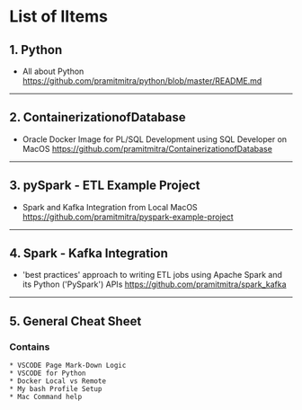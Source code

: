 # List of IItems #

## 1. Python ##

* All about Python
https://github.com/pramitmitra/python/blob/master/README.md
---

## 2. ContainerizationofDatabase ##

* Oracle Docker Image for PL/SQL Development using SQL Developer on MacOS
https://github.com/pramitmitra/ContainerizationofDatabase

---

##  3. pySpark - ETL Example Project ##
* Spark and Kafka Integration from Local MacOS
https://github.com/pramitmitra/pyspark-example-project
---

##  4. Spark - Kafka Integration ##
* 'best practices' approach to writing ETL jobs using Apache Spark and its Python ('PySpark') APIs
https://github.com/pramitmitra/spark_kafka
---


## 5. General Cheat Sheet ## 

### Contains ###
    * VSCODE Page Mark-Down Logic
    * VSCODE for Python
    * Docker Local vs Remote
    * My bash Profile Setup
    * Mac Command help




